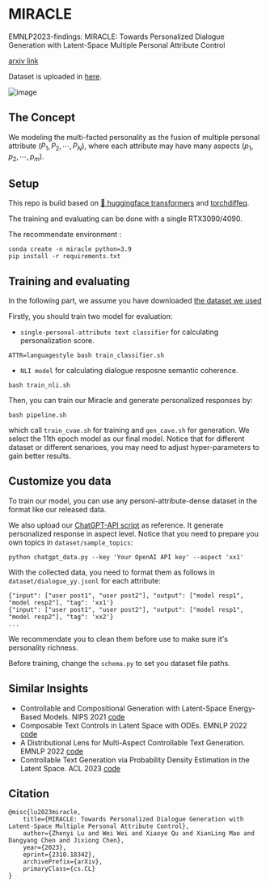 # MIRACLE

EMNLP2023-findings: MIRACLE: Towards Personalized Dialogue Generation with Latent-Space Multiple Personal Attribute Control

[arxiv link](https://arxiv.org/abs/2310.18342)

Dataset is uploaded in [here](https://huggingface.co/datasets/lu-vae/Miracle-Conversation). 

![image](https://github.com/LZY-the-boys/MIRACLE/assets/72137647/ad539a33-2ee1-4a16-b045-4b8dd1f37de0)

## The Concept

We modeling the  multi-facted personality as the fusion of multiple personal attribute ($P_1, P_2, \cdots, P_N$), where each attribute may have many aspects ($p_1, p_2, \cdots, p_m$).

## Setup

This repo is build based on [ 🤗 huggingface transformers](https://github.com/huggingface/transformers) and [torchdiffeq](https://github.com/rtqichen/torchdiffeq).

The training and evaluating can be done with a single RTX3090/4090.

The recommendate environment :

```
conda create -n miracle python=3.9
pip install -r requirements.txt
```

## Training and evaluating

In the following part, we assume you have downloaded [the dataset we used](https://huggingface.co/datasets/lu-vae/Miracle-Conversation)

Firstly, you should train two model for evaluation:
- `single-personal-attribute text classifier` for calculating personalization score.
```
ATTR=languagestyle bash train_classifier.sh
```
- `NLI model` for calculating dialogue resposne semantic coherence.
```
bash train_nli.sh
```

Then, you can train our Miracle and generate personalized responses by:
```
bash pipeline.sh
```
which call `train_cvae.sh` for training and `gen_cave.sh` for generation.
We select the 11th epoch model as our final model. Notice that for different dataset or different senarioes, you may need to adjust hyper-parameters to gain better results. 

## Customize you data

To train our model, you can use any personl-attribute-dense dataset in the format like our released data. 

We also upload our [ChatGPT-API script](make_data_chatgpt.py) as reference. It generate personalized response in aspect level. Notice that you need to prepare you own topics in `dataset/sample_topics`:

```
python chatgpt_data.py --key 'Your OpenAI API key' --aspect 'xx1'
```

With the collected data, you need to format them as follows in `dataset/dialogue_yy.jsonl` for each attribute:
```
{"input": ["user post1", "user post2"], "output": ["model resp1", "model resp2"], "tag": 'xx1'}
{"input": ["user post1", "user post2"], "output": ["model resp1", "model resp2"], "tag": 'xx2'}
...

```
We recommendate you to clean them before use to make sure it's personality richness.

Before training, change the `schema.py` to set you dataset file paths.

## Similar Insights

- Controllable and Compositional Generation with Latent-Space Energy-Based Models. NIPS 2021 [code](https://github.com/NVlabs/LACE)
- Composable Text Controls in Latent Space with ODEs. EMNLP 2022 [code](https://github.com/guangyliu/LatentOps)
- A Distributional Lens for Multi-Aspect Controllable Text Generation. EMNLP 2022 [code](https://github.com/HappyGu0524/MultiControl)
- Controllable Text Generation via Probability Density Estimation in the Latent Space. ACL 2023 [code](https://github.com/HappyGu0524/MultiControl)

## Citation

```
@misc{lu2023miracle,
    title={MIRACLE: Towards Personalized Dialogue Generation with Latent-Space Multiple Personal Attribute Control},
    author={Zhenyi Lu and Wei Wei and Xiaoye Qu and XianLing Mao and Dangyang Chen and Jixiong Chen},
    year={2023},
    eprint={2310.18342},
    archivePrefix={arXiv},
    primaryClass={cs.CL}
}
```
